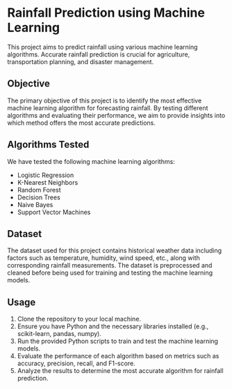 # Rainfall Prediction using Machine Learning

This project aims to predict rainfall using various machine learning algorithms. Accurate rainfall prediction is crucial for agriculture, transportation planning, and disaster management.

## Objective

The primary objective of this project is to identify the most effective machine learning algorithm for forecasting rainfall. By testing different algorithms and evaluating their performance, we aim to provide insights into which method offers the most accurate predictions.

## Algorithms Tested

We have tested the following machine learning algorithms:

- Logistic Regression
- K-Nearest Neighbors
- Random Forest
- Decision Trees
- Naive Bayes
- Support Vector Machines

## Dataset

The dataset used for this project contains historical weather data including factors such as temperature, humidity, wind speed, etc., along with corresponding rainfall measurements. The dataset is preprocessed and cleaned before being used for training and testing the machine learning models.

## Usage

1. Clone the repository to your local machine.
2. Ensure you have Python and the necessary libraries installed (e.g., scikit-learn, pandas, numpy).
3. Run the provided Python scripts to train and test the machine learning models.
4. Evaluate the performance of each algorithm based on metrics such as accuracy, precision, recall, and F1-score.
5. Analyze the results to determine the most accurate algorithm for rainfall prediction.

